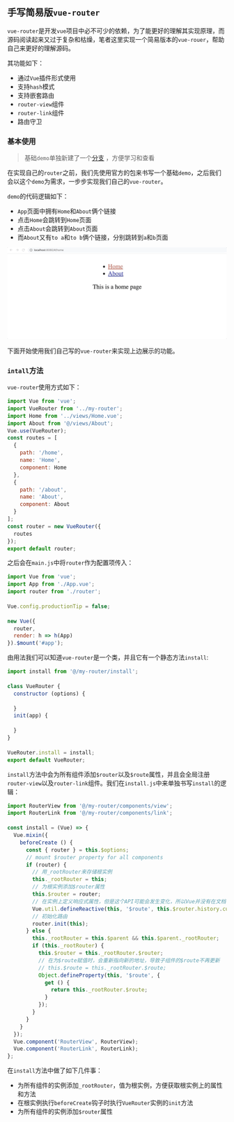 ## 手写简易版`vue-router`
`vue-router`是开发`vue`项目中必不可少的依赖，为了能更好的理解其实现原理，而源码阅读起来又过于复杂和枯燥，笔者这里实现一个简易版本的`vue-rouer`，帮助自己来更好的理解源码。

其功能如下：
* 通过`Vue`插件形式使用  
* 支持`hash`模式
* 支持嵌套路由
* `router-view`组件
* `router-link`组件
* 路由守卫

### 基本使用
> 基础`demo`单独新建了一个[分支](https://github.com/wangkaiwd/simple-vue-router/tree/basic-demo) ，方便学习和查看

在实现自己的`router`之前，我们先使用官方的包来书写一个基础`demo`，之后我们会以这个`demo`为需求，一步步实现我们自己的`vue-router`。

`demo`的代码逻辑如下：
* `App`页面中拥有`Home`和`About`俩个链接
* 点击`Home`会跳转到`Home`页面
* 点击`About`会跳转到`About`页面
* 而`About`又有`to a`和`to b`俩个链接，分别跳转到`a`和`b`页面

![](https://raw.githubusercontent.com/wangkaiwd/drawing-bed/master/Oct-25-2020%2018-13-27.gif)

下面开始使用我们自己写的`vue-router`来实现上边展示的功能。

### `intall`方法
`vue-router`使用方式如下：  
```javascript
import Vue from 'vue';
import VueRouter from '../my-router';
import Home from '../views/Home.vue';
import About from '@/views/About';
Vue.use(VueRouter);
const routes = [
  {
    path: '/home',
    name: 'Home',
    component: Home
  },
  {
    path: '/about',
    name: 'About',
    component: About
  }
];
const router = new VueRouter({
  routes
});
export default router;
```

之后会在`main.js`中将`router`作为配置项传入：  
```javascript
import Vue from 'vue';
import App from './App.vue';
import router from './router';

Vue.config.productionTip = false;

new Vue({
  router,
  render: h => h(App)
}).$mount('#app');
```

由用法我们可以知道`vue-router`是一个类，并且它有一个静态方法`install`: 
```javascript
import install from '@/my-router/install';

class VueRouter {
  constructor (options) {
  
  }
  init(app) {
  
  }
}

VueRouter.install = install;
export default VueRouter;
```

`install`方法中会为所有组件添加`$router`以及`$route`属性，并且会全局注册`router-view`以及`router-link`组件。我们在`install.js`中来单独书写`install`的逻辑：
```javascript
import RouterView from '@/my-router/components/view';
import RouterLink from '@/my-router/components/link';

const install = (Vue) => {
  Vue.mixin({
    beforeCreate () {
      const { router } = this.$options;
      // mount $router property for all components
      if (router) {
        // 用_rootRouter来存储根实例
        this._rootRouter = this;
        // 为根实例添加$router属性
        this.$router = router;
        // 在实例上定义响应式属性，但是这个API可能会发生变化，所以Vue并没有在文档中提供
        Vue.util.defineReactive(this, '$route', this.$router.history.current);
        // 初始化路由
        router.init(this);
      } else {
        this._rootRouter = this.$parent && this.$parent._rootRouter;
        if (this._rootRouter) {
          this.$router = this._rootRouter.$router;
          // 在为$route赋值时，会重新指向新的地址，导致子组件的$route不再更新
          // this.$route = this._rootRouter.$route;
          Object.defineProperty(this, '$route', {
            get () {
              return this._rootRouter.$route;
            }
          });
        }
      }
    }
  });
  Vue.component('RouterView', RouterView);
  Vue.component('RouterLink', RouterLink);
};
```
在`install`方法中做了如下几件事：  
* 为所有组件的实例添加`_rootRouter`，值为根实例，方便获取根实例上的属性和方法
* 在根实例执行`beforeCreate`钩子时执行`VueRouter`实例的`init`方法
* 为所有组件的实例添加`$router`属性
